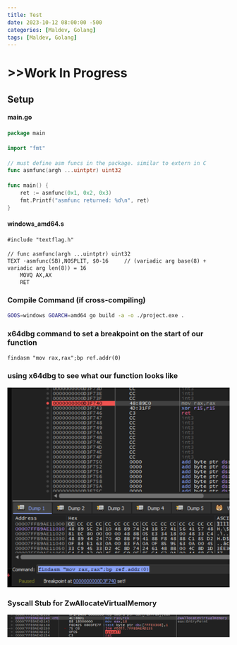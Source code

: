 ```yaml
---
title: Test
date: 2023-10-12 08:00:00 -500
categories: [Maldev, Golang]
tags: [Maldev, Golang]
---
```


# >>Work In Progress

## Setup
#### main.go
```go
package main

import "fmt"

// must define asm funcs in the package. similar to extern in C
func asmfunc(argh ...uintptr) uint32

func main() {
	ret := asmfunc(0x1, 0x2, 0x3)
	fmt.Printf("asmfunc returned: %d\n", ret)
}
```

#### windows_amd64.s
```
#include "textflag.h"

// func asmfunc(argh ...uintptr) uint32
TEXT ·asmfunc(SB),NOSPLIT, $0-16     // (variadic arg base(8) + variadic arg len(8)) = 16
    MOVQ AX,AX
    RET
```

### Compile Command (if cross-compiling)
```bash
GOOS=windows GOARCH=amd64 go build -a -o ./project.exe .
```


### x64dbg command to set a breakpoint on the start of our function
```
findasm "mov rax,rax";bp ref.addr(0)
```



### using x64dbg to see what our function looks like
![asm so far](/assets/test/asm1_bp.png)


### Syscall Stub for ZwAllocateVirtualMemory
![syscall stub](/assets/test/syscall_stub.png)